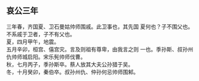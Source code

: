 ## 哀公三年

三年春，齐国夏、卫石曼姑帅师围戚。此卫事也，其先国
夏何也？子不围父也。不系戚于卫者，子不有父也。  
夏，四月甲午，地震。  
五月辛卯，桓宫、僖宫灾。言及则祖有尊卑，由我言之则
一也。季孙斯、叔孙州仇帅师城启阳。宋乐髡帅师伐曹。  
秋，七月丙子，季孙斯卒。蔡人放其大夫公孙猎于吴。  
冬，十月癸卯，秦伯卒。叔孙州仇、仲孙何忌帅师围邾。  

